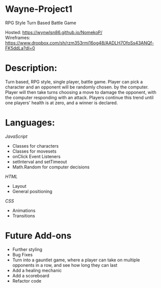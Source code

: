 # Wayne-Project1
RPG Style Turn Based Battle Game

Hosted: https://wynwlsn86.github.io/NomekoP/
<br>
Wireframes: https://www.dropbox.com/sh/rzm353rmi16og48/AADLH7OfoSs43ANQf-FK5ddLa?dl=0

<h1>Description:</h1>
<p>Turn based, RPG style, single player, battle game. Player can pick a character and an opponent will be randomly chosen. by the computer. Player will then take turns choosing a move to damage the opponent, with the computer responding with an attack. Players continue this trend until one players' health is at zero, and a winner is declared.</p>
<h1>Languages:</h1>
<p><i>JavaScript</i></p>
<ul>
    <li>Classes for characters</li>
    <li>Classes for movesets</li>
    <li>onClick Event Listeners</li>
    <li>setInterval and setTimeout</li>
    <li>Math.Random for computer decisions</li>
</ul>
<p><i>HTML</i></p>
<ul>
    <li>Layout</li>
    <li>General positioning</li>
</ul>
<p><i>CSS</i></p>
<ul>
    <li>Animations</li>
    <li>Transitions</li>
</ul>

<h1>Future Add-ons</h1>
<ul>
    <li>Further styling</li>
    <li>Bug Fixes</li>
    <li>Turn into a gauntlet game, where a player can take on multiple opponents in a row, and see how long they can last</li>
    <li>Add a healing mechanic</li>
    <li>Add a scoreboard</li>
    <li>Refactor code</li>
</ul>